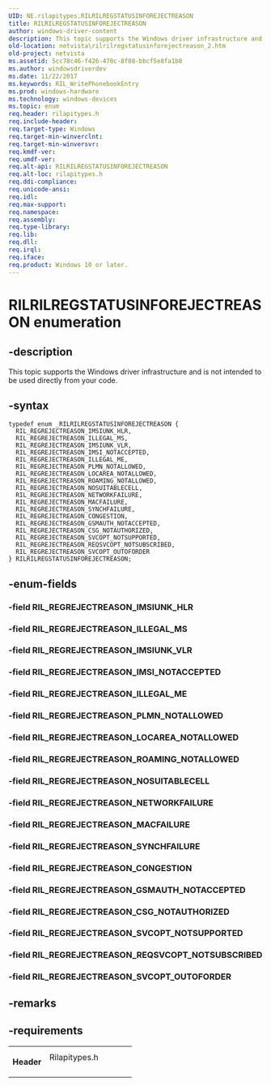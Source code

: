 ```yaml
---
UID: NE.rilapitypes.RILRILREGSTATUSINFOREJECTREASON
title: RILRILREGSTATUSINFOREJECTREASON
author: windows-driver-content
description: This topic supports the Windows driver infrastructure and is not intended to be used directly from your code.
old-location: netvista\rilrilregstatusinforejectreason_2.htm
old-project: netvista
ms.assetid: 5cc78c46-f426-470c-8f08-bbcf5e8fa1b8
ms.author: windowsdriverdev
ms.date: 11/22/2017
ms.keywords: RIL_WritePhonebookEntry
ms.prod: windows-hardware
ms.technology: windows-devices
ms.topic: enum
req.header: rilapitypes.h
req.include-header: 
req.target-type: Windows
req.target-min-winverclnt: 
req.target-min-winversvr: 
req.kmdf-ver: 
req.umdf-ver: 
req.alt-api: RILRILREGSTATUSINFOREJECTREASON
req.alt-loc: rilapitypes.h
req.ddi-compliance: 
req.unicode-ansi: 
req.idl: 
req.max-support: 
req.namespace: 
req.assembly: 
req.type-library: 
req.lib: 
req.dll: 
req.irql: 
req.iface: 
req.product: Windows 10 or later.
---
```


# RILRILREGSTATUSINFOREJECTREASON enumeration



## -description
<p>This topic supports the Windows driver infrastructure and is not intended to be used directly from your code. </p>


## -syntax

````
typedef enum _RILRILREGSTATUSINFOREJECTREASON { 
  RIL_REGREJECTREASON_IMSIUNK_HLR,
  RIL_REGREJECTREASON_ILLEGAL_MS,
  RIL_REGREJECTREASON_IMSIUNK_VLR,
  RIL_REGREJECTREASON_IMSI_NOTACCEPTED,
  RIL_REGREJECTREASON_ILLEGAL_ME,
  RIL_REGREJECTREASON_PLMN_NOTALLOWED,
  RIL_REGREJECTREASON_LOCAREA_NOTALLOWED,
  RIL_REGREJECTREASON_ROAMING_NOTALLOWED,
  RIL_REGREJECTREASON_NOSUITABLECELL,
  RIL_REGREJECTREASON_NETWORKFAILURE,
  RIL_REGREJECTREASON_MACFAILURE,
  RIL_REGREJECTREASON_SYNCHFAILURE,
  RIL_REGREJECTREASON_CONGESTION,
  RIL_REGREJECTREASON_GSMAUTH_NOTACCEPTED,
  RIL_REGREJECTREASON_CSG_NOTAUTHORIZED,
  RIL_REGREJECTREASON_SVCOPT_NOTSUPPORTED,
  RIL_REGREJECTREASON_REQSVCOPT_NOTSUBSCRIBED,
  RIL_REGREJECTREASON_SVCOPT_OUTOFORDER
} RILRILREGSTATUSINFOREJECTREASON;
````


## -enum-fields
<dl>

### -field <a id="RIL_REGREJECTREASON_IMSIUNK_HLR"></a><a id="ril_regrejectreason_imsiunk_hlr"></a><b>RIL_REGREJECTREASON_IMSIUNK_HLR</b>

<dd></dd>

### -field <a id="RIL_REGREJECTREASON_ILLEGAL_MS"></a><a id="ril_regrejectreason_illegal_ms"></a><b>RIL_REGREJECTREASON_ILLEGAL_MS</b>

<dd></dd>

### -field <a id="RIL_REGREJECTREASON_IMSIUNK_VLR"></a><a id="ril_regrejectreason_imsiunk_vlr"></a><b>RIL_REGREJECTREASON_IMSIUNK_VLR</b>

<dd></dd>

### -field <a id="RIL_REGREJECTREASON_IMSI_NOTACCEPTED"></a><a id="ril_regrejectreason_imsi_notaccepted"></a><b>RIL_REGREJECTREASON_IMSI_NOTACCEPTED</b>

<dd></dd>

### -field <a id="RIL_REGREJECTREASON_ILLEGAL_ME"></a><a id="ril_regrejectreason_illegal_me"></a><b>RIL_REGREJECTREASON_ILLEGAL_ME</b>

<dd></dd>

### -field <a id="RIL_REGREJECTREASON_PLMN_NOTALLOWED"></a><a id="ril_regrejectreason_plmn_notallowed"></a><b>RIL_REGREJECTREASON_PLMN_NOTALLOWED</b>

<dd></dd>

### -field <a id="RIL_REGREJECTREASON_LOCAREA_NOTALLOWED"></a><a id="ril_regrejectreason_locarea_notallowed"></a><b>RIL_REGREJECTREASON_LOCAREA_NOTALLOWED</b>

<dd></dd>

### -field <a id="RIL_REGREJECTREASON_ROAMING_NOTALLOWED"></a><a id="ril_regrejectreason_roaming_notallowed"></a><b>RIL_REGREJECTREASON_ROAMING_NOTALLOWED</b>

<dd></dd>

### -field <a id="RIL_REGREJECTREASON_NOSUITABLECELL"></a><a id="ril_regrejectreason_nosuitablecell"></a><b>RIL_REGREJECTREASON_NOSUITABLECELL</b>

<dd></dd>

### -field <a id="RIL_REGREJECTREASON_NETWORKFAILURE"></a><a id="ril_regrejectreason_networkfailure"></a><b>RIL_REGREJECTREASON_NETWORKFAILURE</b>

<dd></dd>

### -field <a id="RIL_REGREJECTREASON_MACFAILURE"></a><a id="ril_regrejectreason_macfailure"></a><b>RIL_REGREJECTREASON_MACFAILURE</b>

<dd></dd>

### -field <a id="RIL_REGREJECTREASON_SYNCHFAILURE"></a><a id="ril_regrejectreason_synchfailure"></a><b>RIL_REGREJECTREASON_SYNCHFAILURE</b>

<dd></dd>

### -field <a id="RIL_REGREJECTREASON_CONGESTION"></a><a id="ril_regrejectreason_congestion"></a><b>RIL_REGREJECTREASON_CONGESTION</b>

<dd></dd>

### -field <a id="RIL_REGREJECTREASON_GSMAUTH_NOTACCEPTED"></a><a id="ril_regrejectreason_gsmauth_notaccepted"></a><b>RIL_REGREJECTREASON_GSMAUTH_NOTACCEPTED</b>

<dd></dd>

### -field <a id="RIL_REGREJECTREASON_CSG_NOTAUTHORIZED"></a><a id="ril_regrejectreason_csg_notauthorized"></a><b>RIL_REGREJECTREASON_CSG_NOTAUTHORIZED</b>

<dd></dd>

### -field <a id="RIL_REGREJECTREASON_SVCOPT_NOTSUPPORTED"></a><a id="ril_regrejectreason_svcopt_notsupported"></a><b>RIL_REGREJECTREASON_SVCOPT_NOTSUPPORTED</b>

<dd></dd>

### -field <a id="RIL_REGREJECTREASON_REQSVCOPT_NOTSUBSCRIBED"></a><a id="ril_regrejectreason_reqsvcopt_notsubscribed"></a><b>RIL_REGREJECTREASON_REQSVCOPT_NOTSUBSCRIBED</b>

<dd></dd>

### -field <a id="RIL_REGREJECTREASON_SVCOPT_OUTOFORDER"></a><a id="ril_regrejectreason_svcopt_outoforder"></a><b>RIL_REGREJECTREASON_SVCOPT_OUTOFORDER</b>

<dd></dd>
</dl>

## -remarks


## -requirements
<table>
<tr>
<th width="30%">
<p>Header</p>
</th>
<td width="70%">
<dl>
<dt>Rilapitypes.h</dt>
</dl>
</td>
</tr>
</table>